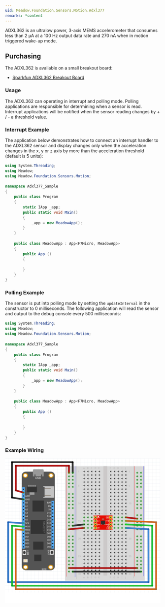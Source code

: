 ```yaml
---
uid: Meadow.Foundation.Sensors.Motion.Adxl377
remarks: *content
---
```


ADXL362 is an ultralow power, 3-axis MEMS accelerometer that consumes less than 2 μA at a 100 Hz output data rate and 270 nA when in motion triggered wake-up mode. 

## Purchasing

The ADXL362 is available on a small breakout board:

* [Sparkfun ADXL362 Breakout Board](https://www.sparkfun.com/products/11446)

### Usage

The ADXL362 can operating in interrupt and polling mode.  Polling applications are responsible for determining when a sensor is read.  Interrupt applications will be notified when the sensor reading changes by + / - a threshold value.

### Interrupt Example

The application below demonstrates how to connect an interrupt handler to the ADXL362 sensor and display changes only when the acceleration changes in the x, y or z axis by more than the acceleration threshold (default is 5 units):

```csharp
using System.Threading;
using Meadow;
using Meadow.Foundation.Sensors.Motion;

namespace Adxl377_Sample
{
    public class Program
    {
        static IApp _app; 
        public static void Main()
        {
            _app = new MeadowApp();
        }
    }
    
    public class MeadowApp : App<F7Micro, MeadowApp>
    {
        public App ()
        {

        }
    }
}
```

### Polling Example

The sensor is put into polling mode by setting the `updateInterval` in the constructor to 0 milliseconds.  The following application will read the sensor and output to the debug console every 500 milliseconds:

```csharp
using System.Threading;
using Meadow;
using Meadow.Foundation.Sensors.Motion;

namespace Adxl377_Sample
{
    public class Program
    {
        static IApp _app; 
        public static void Main()
        {
            _app = new MeadowApp();
        }
    }
    
    public class MeadowApp : App<F7Micro, MeadowApp>
    {
        public App ()
        {

        }
    }
}
```

### Example Wiring

![](../../API_Assets/Meadow.Foundation.Sensors.Motion.Adxl377/Adxl377_Fritzing.svg)